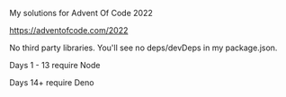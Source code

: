 My solutions for Advent Of Code 2022

https://adventofcode.com/2022

No third party libraries. You'll see no deps/devDeps in my package.json.

Days 1 - 13 require Node

Days 14+ require Deno

